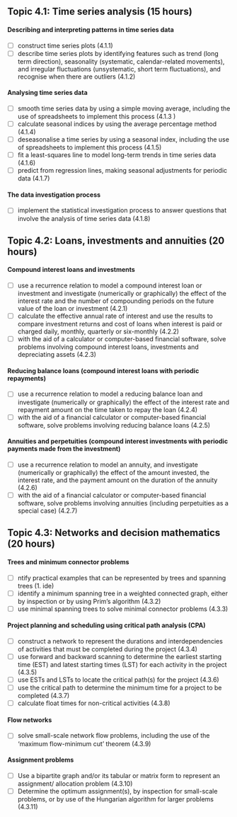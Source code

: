 
## Topic 4.1: Time series analysis (15 hours)
#### Describing and interpreting patterns in time series data
- [ ] construct time series plots (4.1.1)
- [ ] describe time series plots by identifying features such as trend (long term direction), seasonality (systematic, calendar-related movements), and irregular fluctuations (unsystematic, short term fluctuations), and recognise when there are outliers (4.1.2)
#### Analysing time series data
- [ ] smooth time series data by using a simple moving average, including the use of spreadsheets to implement this process (4.1.3 )
- [ ] calculate seasonal indices by using the average percentage method (4.1.4)
- [ ] deseasonalise a time series by using a seasonal index, including the use of spreadsheets to implement this process (4.1.5)
- [ ]  fit a least-squares line to model long-term trends in time series data (4.1.6)
- [ ] predict from regression lines, making seasonal adjustments for periodic data (4.1.7)
#### The data investigation process
- [ ] implement the statistical investigation process to answer questions that involve the analysis of time series data (4.1.8)
## Topic 4.2: Loans, investments and annuities (20 hours)
#### Compound interest loans and investments
- [ ] use a recurrence relation to model a compound interest loan or investment and investigate (numerically or graphically) the effect of the interest rate and the number of compounding periods on the future value of the loan or investment (4.2.1)
- [ ] calculate the effective annual rate of interest and use the results to compare investment returns and cost of loans when interest is paid or charged daily, monthly, quarterly or six-monthly (4.2.2)
- [ ] with the aid of a calculator or computer-based financial software, solve problems involving compound interest loans, investments and depreciating assets (4.2.3)
#### Reducing balance loans (compound interest loans with periodic repayments)
- [ ] use a recurrence relation to model a reducing balance loan and investigate (numerically or graphically) the effect of the interest rate and repayment amount on the time taken to repay the loan (4.2.4)
- [ ] with the aid of a financial calculator or computer-based financial software, solve problems involving reducing balance loans (4.2.5)
#### Annuities and perpetuities (compound interest investments with periodic payments made from the investment)
- [ ] use a recurrence relation to model an annuity, and investigate (numerically or graphically) the effect of the amount invested, the interest rate, and the payment amount on the duration of the annuity (4.2.6)
- [ ] with the aid of a financial calculator or computer-based financial software, solve problems involving annuities (including perpetuities as a special case) (4.2.7)
## Topic 4.3: Networks and decision mathematics (20 hours)
#### Trees and minimum connector problems
- [ ] ntify practical examples that can be represented by trees and spanning trees (1. ide)
- [ ] identify a minimum spanning tree in a weighted connected graph, either by inspection or by using Prim’s algorithm (4.3.2)
- [ ] use minimal spanning trees to solve minimal connector problems (4.3.3)
#### Project planning and scheduling using critical path analysis (CPA)
- [ ] construct a network to represent the durations and interdependencies of activities that must be completed during the project (4.3.4)
- [ ] use forward and backward scanning to determine the earliest starting time (EST) and latest starting times (LST) for each activity in the project (4.3.5)
- [ ]  use ESTs and LSTs to locate the critical path(s) for the project (4.3.6)
- [ ]  use the critical path to determine the minimum time for a project to be completed (4.3.7)
- [ ] calculate float times for non-critical activities (4.3.8)
#### Flow networks
- [ ] solve small-scale network flow problems, including the use of the ‘maximum flow-minimum cut’ theorem (4.3.9)
#### Assignment problems
- [ ] Use a bipartite graph and/or its tabular or matrix form to represent an assignment/ allocation problem (4.3.10)
- [ ] Determine the optimum assignment(s), by inspection for small-scale problems, or by use of the Hungarian algorithm for larger problems (4.3.11)